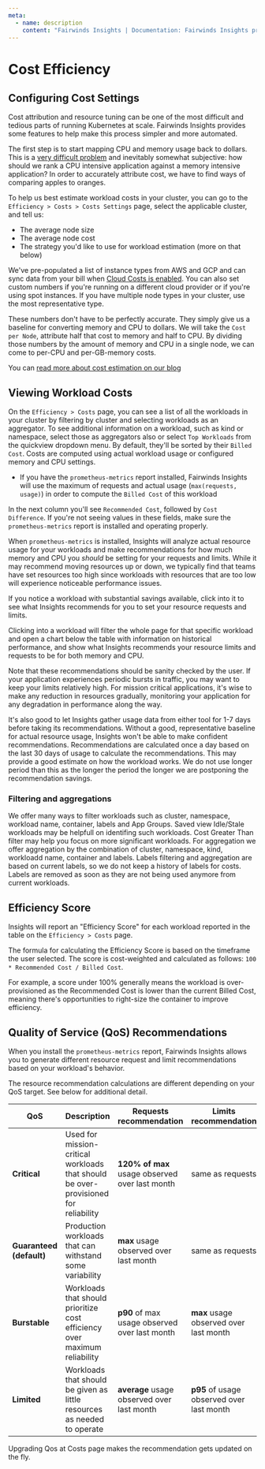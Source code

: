 ```yaml
---
meta:
  - name: description
    content: "Fairwinds Insights | Documentation: Fairwinds Insights provides cost attribution and resource tuning"
---
```

# Cost Efficiency

## Configuring Cost Settings
Cost attribution and resource tuning can be one of the most difficult and tedious
parts of running Kubernetes at scale. Fairwinds Insights provides some features to
help make this process simpler and more automated.

The first step is to start mapping CPU and memory usage back to dollars. This is a
[very difficult problem](https://www.fairwinds.com/blog/5-problems-with-kubernetes-cost-estimation-strategies)
and inevitably somewhat subjective: how should we rank a CPU intensive application against
a memory intensive application? In order to accurately attribute cost, we have to find ways of
comparing apples to oranges.

To help us best estimate workload costs in your cluster, you can go to the `Efficiency > Costs > Costs Settings` page, select the applicable cluster, and tell us:
* The average node size
* The average node cost
* The strategy you'd like to use for workload estimation (more on that below)

We've pre-populated a list of instance types from AWS and GCP and can sync data from your bill when
[Cloud Costs is enabled](/technical-details/reports/cloud-costs). You can also set custom numbers
if you're running on a different cloud provider or if you're using spot instances. If you have
multiple node types in your cluster, use the most representative type.

These numbers don't have to be perfectly accurate. They simply give us a baseline for converting
memory and CPU to dollars. We will take the `Cost per Node`, attribute half that
cost to memory and half to CPU. By dividing those numbers by the amount of memory and CPU in
a single node, we can come to per-CPU and per-GB-memory costs.

You can [read more about cost estimation on our blog](https://www.fairwinds.com/blog/5-problems-with-kubernetes-cost-estimation-strategies)

## Viewing Workload Costs

On the `Efficiency > Costs` page, you can see a list of all the workloads in your cluster by filtering by cluster and selecting workloads as an aggregator. To see additional information on a workload, such as kind or namespace, select those as aggregators also or select `Top Workloads` from the quickview dropdown menu. By default, they'll be sorted by their `Billed Cost`. Costs are computed using actual workload usage or configured memory and CPU settings.

- If you have the `prometheus-metrics` report installed, Fairwinds Insights will use the maximum of requests and actual usage (`max(requests, usage)`) in order to compute the `Billed Cost` of this workload

In the next column you'll see `Recommended Cost`, followed by `Cost Difference`.
If you're not seeing values in these fields, make sure the `prometheus-metrics` report is installed and operating properly.

When `prometheus-metrics` is installed, Insights will analyze actual resource usage for your workloads and make recommendations for
how much memory and CPU you _should_ be setting for your requests and limits. While it may recommend
moving resources up or down, we typically find that teams have set resources too high since
workloads with resources that are too low will experience noticeable performance issues.

If you notice a workload with substantial savings available, click into it to see what
Insights recommends for you to set your resource requests and limits.

Clicking into a workload will filter the whole page for that specific workload and open a chart below the table with information on historical performance, and show what Insights recommends your resource limits and requests to be for both memory and CPU.

Note that these recommendations should be sanity checked by the user. If your application experiences
periodic bursts in traffic, you may want to keep your limits relatively high. For mission critical
applications, it's wise to make any reduction in resources gradually, monitoring your application for any degradation
in performance along the way.

It's also good to let Insights gather usage data from either tool for 1-7 days before taking its recommendations.
Without a good, representative baseline for actual resource usage, Insights won't be able to
make confident recommendations.
Recommendations are calculated once a day based on the last 30 days of usage to calculate the recommendations. This may provide a good estimate on how the workload works. We do not use longer period than this as the longer the period the longer we are postponing the recommendation savings.

### Filtering and aggregations
We offer many ways to filter workloads such as cluster, namespace, workload name, container, labels and App Groups. Saved view Idle/Stale workloads may be helpfull on identifing such workloads. Cost Greater Than filter may help you focus on more significant workloads.
For aggregation we offer aggregation by the combination of cluster, namespace, kind, workloadd name, container and labels.
Labels filtering and aggregation are based on current labels, so we do not keep a history of labels for costs. Labels are removed as soon as they are not being used anymore from current workloads.


## Efficiency Score 
Insights will report an "Efficiency Score" for each workload reported in the table on the `Efficiency > Costs` page.

The formula for calculating the Efficiency Score is based on the timeframe the user selected. The score is cost-weighted and calculated as follows: `100 * Recommended Cost / Billed Cost`. 

For example, a score under 100% generally means the workload is over-provisioned as the Recommended Cost is lower than the current Billed Cost, meaning there's opportunities to right-size the container to improve efficiency.

## Quality of Service (QoS) Recommendations
When you install the `prometheus-metrics` report, Fairwinds Insights allows you to generate different resource request and limit recommendations based on your workload's behavior. 

The resource recommendation calculations are different depending on your QoS target. See below for additional detail.

| **QoS**                  | **Description**                                                                     | **Requests recommendation**                            | **Limits recommendation**                         |
|--------------------------|-------------------------------------------------------------------------------------|--------------------------------------------------------|---------------------------------------------------|
| **Critical**             | Used for mission-critical workloads that should be over-provisioned for reliability | **120% of max** usage observed over last month         | same as requests                                  |
| **Guaranteed (default)** | Production workloads that can withstand some variability                            | **max** usage observed over last month                 | same as requests                                  |
| **Burstable**            | Workloads that should prioritize cost efficiency over maximum reliability           | **p90** of max usage observed over last month          | **max**  usage observed over last month           |
| **Limited**              | Workloads that should be given as little resources as needed to operate             | **average**  usage observed over last month            | **p95** of usage observed over last month          |

Upgrading Qos at Costs page makes the recommendation gets updated on the fly.